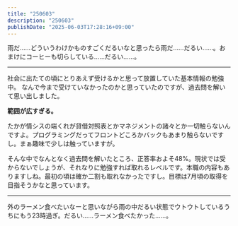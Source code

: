 ```yaml
---
title: "250603"
description: "250603"
publishDate: "2025-06-03T17:28:16+09:00"
---
```

雨だ……どういうわけかものすごくだるいなと思ったら雨だ……だるい……。おまけにコーヒーも切らしている……だるい……。

---

社会に出たての頃にとりあえず受けるかと思って放置していた基本情報の勉強中。
なんで今まで受けていなかったのかと思っていたのですが、過去問を解いて思い出しました。 

**範囲が広すぎる。** 

たかが情シスの端くれが貸借対照表とかマネジメントの諸々とか一切触らないんですよ。プログラミングだってフロントどころかバックもあまり触らないですし。まぁ趣味で少しは触っていますが。

そんな中でなんとなく過去問を解いたところ、正答率およそ48%。現状では受からないでしょうが、それなりに勉強すれば取れるレベルです。本職の内容もありますしね。最初の頃は確か二割も取れなかったですし。目標は7月頃の取得を目指そうかなと思っています。

---

外のラーメン食べたいなーと思いながら雨の中だるい状態でウトウトしているうちにもう23時過ぎ。だるい……ラーメン食べたかった……。